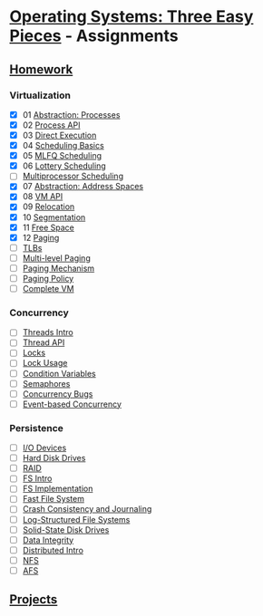 # [Operating Systems: Three Easy Pieces](https://pages.cs.wisc.edu/~remzi/OSTEP/) - Assignments

## [Homework](https://github.com/remzi-arpacidusseau/ostep-homework/)

### Virtualization

- [x] 01 [Abstraction: Processes](http://www.cs.wisc.edu/~remzi/OSTEP/cpu-intro.pdf)
- [x] 02 [Process API](http://www.cs.wisc.edu/~remzi/OSTEP/cpu-api.pdf)
- [x] 03 [Direct Execution](http://www.cs.wisc.edu/~remzi/OSTEP/cpu-mechanisms.pdf)
- [x] 04 [Scheduling Basics](http://www.cs.wisc.edu/~remzi/OSTEP/cpu-sched.pdf)
- [x] 05 [MLFQ Scheduling](http://www.cs.wisc.edu/~remzi/OSTEP/cpu-sched-mlfq.pdf)
- [x] 06 [Lottery Scheduling](http://www.cs.wisc.edu/~remzi/OSTEP/cpu-sched-lottery.pdf)
- [ ] [Multiprocessor Scheduling](http://www.cs.wisc.edu/~remzi/OSTEP/cpu-sched-multi.pdf)
- [x] 07 [Abstraction: Address Spaces](http://www.cs.wisc.edu/~remzi/OSTEP/vm-intro.pdf)
- [x] 08 [VM API](http://www.cs.wisc.edu/~remzi/OSTEP/vm-api.pdf)
- [x] 09 [Relocation](http://www.cs.wisc.edu/~remzi/OSTEP/vm-mechanism.pdf)
- [x] 10 [Segmentation](http://www.cs.wisc.edu/~remzi/OSTEP/vm-segmentation.pdf)
- [x] 11 [Free Space](http://www.cs.wisc.edu/~remzi/OSTEP/vm-freespace.pdf)
- [x] 12 [Paging](http://www.cs.wisc.edu/~remzi/OSTEP/vm-paging.pdf)
- [ ] [TLBs](http://www.cs.wisc.edu/~remzi/OSTEP/vm-tlbs.pdf)
- [ ] [Multi-level Paging](http://www.cs.wisc.edu/~remzi/OSTEP/vm-smalltables.pdf)
- [ ] [Paging Mechanism](http://www.cs.wisc.edu/~remzi/OSTEP/vm-beyondphys.pdf)
- [ ] [Paging Policy](http://www.cs.wisc.edu/~remzi/OSTEP/vm-beyondphys-policy.pdf)
- [ ] [Complete VM](http://www.cs.wisc.edu/~remzi/OSTEP/vm-complete.pdf)

### Concurrency

- [ ] [Threads Intro](http://www.cs.wisc.edu/~remzi/OSTEP/threads-intro.pdf)
- [ ] [Thread API](http://www.cs.wisc.edu/~remzi/OSTEP/threads-api.pdf)
- [ ] [Locks](http://www.cs.wisc.edu/~remzi/OSTEP/threads-locks.pdf)
- [ ] [Lock Usage](http://www.cs.wisc.edu/~remzi/OSTEP/threads-locks-usage.pdf)
- [ ] [Condition Variables](http://www.cs.wisc.edu/~remzi/OSTEP/threads-cv.pdf)
- [ ] [Semaphores](http://www.cs.wisc.edu/~remzi/OSTEP/threads-sema.pdf)
- [ ] [Concurrency Bugs](http://www.cs.wisc.edu/~remzi/OSTEP/threads-bugs.pdf)
- [ ] [Event-based Concurrency](http://www.cs.wisc.edu/~remzi/OSTEP/threads-events.pdf)

### Persistence

- [ ] [I/O Devices](http://www.cs.wisc.edu/~remzi/OSTEP/file-devices.pdf)
- [ ] [Hard Disk Drives](http://www.cs.wisc.edu/~remzi/OSTEP/file-disks.pdf)
- [ ] [RAID](http://www.cs.wisc.edu/~remzi/OSTEP/file-raid.pdf)
- [ ] [FS Intro](http://www.cs.wisc.edu/~remzi/OSTEP/file-intro.pdf)
- [ ] [FS Implementation](http://www.cs.wisc.edu/~remzi/OSTEP/file-implementation.pdf)
- [ ] [Fast File System](http://www.cs.wisc.edu/~remzi/OSTEP/file-ffs.pdf)
- [ ] [Crash Consistency and Journaling](http://www.cs.wisc.edu/~remzi/OSTEP/file-journaling.pdf)
- [ ] [Log-Structured File Systems](http://www.cs.wisc.edu/~remzi/OSTEP/file-lfs.pdf)
- [ ] [Solid-State Disk Drives](http://www.cs.wisc.edu/~remzi/OSTEP/file-ssd.pdf)
- [ ] [Data Integrity](http://www.cs.wisc.edu/~remzi/OSTEP/file-integrity.pdf)
- [ ] [Distributed Intro](http://www.cs.wisc.edu/~remzi/OSTEP/dist-intro.pdf)
- [ ] [NFS](http://www.cs.wisc.edu/~remzi/OSTEP/dist-nfs.pdf)
- [ ] [AFS](http://www.cs.wisc.edu/~remzi/OSTEP/dist-afs.pdf)

## [Projects](https://github.com/remzi-arpacidusseau/ostep-projects)
